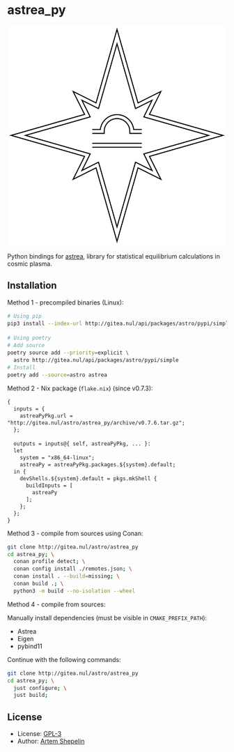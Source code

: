 # astrea_py

![logo](assets/logo.svg)

Python bindings for [astrea](http://gitea.nul/astro/astrea), library for
statistical equilibrium calculations in cosmic plasma.

## Installation

Method 1 - precompiled binaries (Linux):

```sh
# Using pip
pip3 install --index-url http://gitea.nul/api/packages/astro/pypi/simple astrea

# Using poetry
# Add source
poetry source add --priority=explicit \
  astro http://gitea.nul/api/packages/astro/pypi/simple
# Install
poetry add --source=astro astrea
```

Method 2 - Nix package (`flake.nix`) (since v0.7.3):

```
{
  inputs = {
    astreaPyPkg.url = "http://gitea.nul/astro/astrea_py/archive/v0.7.6.tar.gz";
  };

  outputs = inputs@{ self, astreaPyPkg, ... }:
  let
    system = "x86_64-linux";
    astreaPy = astreaPyPkg.packages.${system}.default;
  in {
    devShells.${system}.default = pkgs.mkShell {
      buildInputs = [
        astreaPy
      ];
    };
  };
}
```

Method 3 - compile from sources using Conan:

```sh
git clone http://gitea.nul/astro/astrea_py
cd astrea_py; \
  conan profile detect; \
  conan config install ./remotes.json; \
  conan install . --build=missing; \
  conan build .; \
  python3 -m build --no-isolation --wheel
```

Method 4 - compile from sources:

Manually install dependencies (must be visible in `CMAKE_PREFIX_PATH`):

- Astrea
- Eigen
- pybind11

Continue with the following commands:

```sh
git clone http://gitea.nul/astro/astrea_py
cd astrea_py; \
  just configure; \
  just build;
```

## License

- License: [GPL-3](./LICENSE)
- Author: [Artem Shepelin](mailto:4.shepelin@gmail.com)